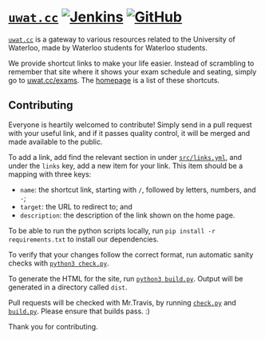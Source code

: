 # [`uwat.cc`][1] [![Jenkins](https://img.shields.io/jenkins/s/https/ci.quantum2.xyz/job/uwat.cc.svg)](https://ci.quantum2.xyz/job/uwat.cc/) [![GitHub](https://img.shields.io/github/license/quantum5/uwat.cc.svg)](LICENSE)

[`uwat.cc`][1] is a gateway to various resources related to the University of
Waterloo, made by Waterloo students for Waterloo students.

We provide shortcut links to make your life easier. Instead of scrambling to
remember that site where it shows your exam schedule and seating, simply go to
[uwat.cc/exams][2]. The [homepage][1] is a list of these shortcuts.

## Contributing

Everyone is heartily welcomed to contribute! Simply send in a pull request with your
useful link, and if it passes quality control, it will be merged and made
available to the public.

To add a link, add find the relevant section in under [`src/links.yml`][3],
and under the `links` key, add a new item for your link. This item should be a
mapping with three keys:

* `name`: the shortcut link, starting with `/`, followed by letters, numbers,
  and `-`;
* `target`: the URL to redirect to; and
* `description`: the description of the link shown on the home page.

To be able to run the python scripts locally, run
`pip install -r requirements.txt` to install our dependencies.

To verify that your changes follow the correct format, run automatic sanity
checks with [`python3 check.py`][4].

To generate the HTML for the site, run [`python3 build.py`][5]. Output will be
generated in a directory called `dist`.

Pull requests will be checked with Mr.Travis, by running [`check.py`][4] and
[`build.py`][5]. Please ensure that builds pass. :)

Thank you for contributing.

  [1]: https://uwat.cc
  [2]: https://uwat.cc/exams
  [3]: src/links.yml
  [4]: check.py
  [5]: build.py
